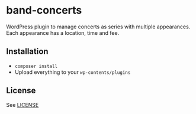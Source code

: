 # band-concerts
WordPress plugin to manage concerts as series with multiple appearances. Each
appearance has a location, time and fee.

## Installation

 - `composer install`
 - Upload everything to your `wp-contents/plugins`

## License
See [LICENSE](./LICENSE)
